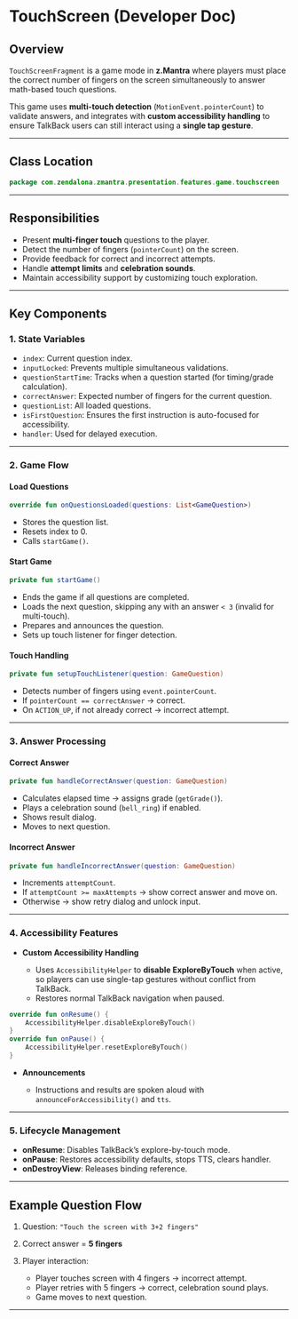 
# TouchScreen (Developer Doc)

## Overview

`TouchScreenFragment` is a game mode in **z.Mantra** where players must place the correct number of fingers on the screen simultaneously to answer math-based touch questions.

This game uses **multi-touch detection** (`MotionEvent.pointerCount`) to validate answers, and integrates with **custom accessibility handling** to ensure TalkBack users can still interact using a **single tap gesture**.

---

## Class Location

```kotlin
package com.zendalona.zmantra.presentation.features.game.touchscreen
```

---

## Responsibilities

* Present **multi-finger touch** questions to the player.
* Detect the number of fingers (`pointerCount`) on the screen.
* Provide feedback for correct and incorrect attempts.
* Handle **attempt limits** and **celebration sounds**.
* Maintain accessibility support by customizing touch exploration.

---

## Key Components

### 1. State Variables

* `index`: Current question index.
* `inputLocked`: Prevents multiple simultaneous validations.
* `questionStartTime`: Tracks when a question started (for timing/grade calculation).
* `correctAnswer`: Expected number of fingers for the current question.
* `questionList`: All loaded questions.
* `isFirstQuestion`: Ensures the first instruction is auto-focused for accessibility.
* `handler`: Used for delayed execution.

---

### 2. Game Flow

#### Load Questions

```kotlin
override fun onQuestionsLoaded(questions: List<GameQuestion>)
```

* Stores the question list.
* Resets index to 0.
* Calls `startGame()`.

#### Start Game

```kotlin
private fun startGame()
```

* Ends the game if all questions are completed.
* Loads the next question, skipping any with an answer `< 3` (invalid for multi-touch).
* Prepares and announces the question.
* Sets up touch listener for finger detection.

#### Touch Handling

```kotlin
private fun setupTouchListener(question: GameQuestion)
```

* Detects number of fingers using `event.pointerCount`.
* If `pointerCount == correctAnswer` → correct.
* On `ACTION_UP`, if not already correct → incorrect attempt.

---

### 3. Answer Processing

#### Correct Answer

```kotlin
private fun handleCorrectAnswer(question: GameQuestion)
```

* Calculates elapsed time → assigns grade (`getGrade()`).
* Plays a celebration sound (`bell_ring`) if enabled.
* Shows result dialog.
* Moves to next question.

#### Incorrect Answer

```kotlin
private fun handleIncorrectAnswer(question: GameQuestion)
```

* Increments `attemptCount`.
* If `attemptCount >= maxAttempts` → show correct answer and move on.
* Otherwise → show retry dialog and unlock input.

---

### 4. Accessibility Features

* **Custom Accessibility Handling**

  * Uses `AccessibilityHelper` to **disable ExploreByTouch** when active, so players can use single-tap gestures without conflict from TalkBack.
  * Restores normal TalkBack navigation when paused.

```kotlin
override fun onResume() {
    AccessibilityHelper.disableExploreByTouch()
}
override fun onPause() {
    AccessibilityHelper.resetExploreByTouch()
}
```

* **Announcements**

  * Instructions and results are spoken aloud with `announceForAccessibility()` and `tts`.

---

### 5. Lifecycle Management

* **onResume**: Disables TalkBack’s explore-by-touch mode.
* **onPause**: Restores accessibility defaults, stops TTS, clears handler.
* **onDestroyView**: Releases binding reference.

---

## Example Question Flow

1. Question: `"Touch the screen with 3+2 fingers"`
2. Correct answer = **5 fingers**
3. Player interaction:

   * Player touches screen with 4 fingers → incorrect attempt.
   * Player retries with 5 fingers → correct, celebration sound plays.
   * Game moves to next question.

---




